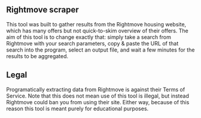 ## Rightmove scraper

This tool was built to gather results from the Rightmove housing website, which has many offers but not quick-to-skim overview of their offers. The aim of this tool is to change exactly that: simply take a search from Rightmove with your search parameters, copy & paste the URL of that search into the program, select an output file, and wait a few minutes for the results to be aggregated.

## Legal

Programatically extracting data from Rightmove is against their Terms of Service. Note that this does not mean use of this tool is illegal, but instead Rightmove could ban you from using their site. Either way, because of this reason this tool is meant purely for educational purposes.
